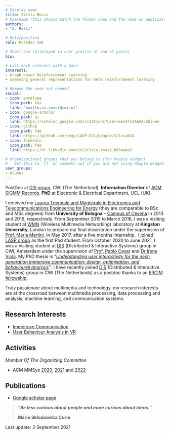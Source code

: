 ```yaml
---
# Display name
title: Silvia Rossi
# Username (this should match the folder name and the name on publications)
authors:
- "S. Rossi"

# Role/position
role: Postdoc CWI

# Short bio (displayed in user profile at end of posts)
bio:

# List each interest with a dash
interests:
- Graph-based Reinforcement Learning
- Learning general representations for meta reinforcement learning

# Remove the ones not needed
social:
- icon: envelope
  icon_pack: fas
  link: 'mailto:ss.rossi@cwi.nl'
- icon: google-scholar
  icon_pack: ai
  link: https://scholar.google.com/citations?user=eez4fs4AAAAJ&hl=en
- icon: github
  icon_pack: fab
  link: https://github.com/orgs/LASP-UCL/people/Silvia024
- icon: linkedin
  icon_pack: fab
  link: https://nl.linkedin.com/in/silvia-rossi-b8baa4a2

# Organizational groups that you belong to (for People widget)
#   Set this to `[]` or comment out if you are not using People widget.
user_groups:
- Alumni
---
```


PostDoc at [DIS group](https://www.dis.cwi.nl), CWI (The Netherland).
**Information Director** of [ACM SIGMM Records](https://records.sigmm.org).
**PhD** at Electronic & Electrical Department, UCL (UK).

I received my [Laurea Triennale and Magistrale in Electronics and Telecommunications Engineering for Energy](https://corsi.unibo.it/2cycle/ElectronicsTelecommunicationsEngineeringEnergy) (they are comparable to BSc and MSc degrees) from **University of Bologna** – [Campus of Cesena](https://www.unibo.it/en/campus-cesena/studying-at-cesena/studying-at-cesena) in 2013 and 2016, respectively. From September 2015 to March 2016, I was a visiting student at [WMN](https://www.kingston.ac.uk/faculties/science-engineering-and-computing/research/research-centres/dirc/wireless-multimedia-and-networking/) (Wireless Multimedia Networking) laboratory at **Kingston University**, London to prepare my final dissertation under the supervision of [Prof. Maria Martini](https://www.kingston.ac.uk/staff/profile/professor-maria-martini-290/).
In May 2017, after a five months internship,  I joined [LASP group](https://laspucl2016.wpcomstaging.com) as the first Phd student. From October 2020 to June 2021, I was a visiting student at [DIS](https://www.dis.cwi.nl) (Distributed & Interactive Systems) group in CWI, Amsterdam under the supervision of [Prof. Pablo Cesar](https://www.pablocesar.me) and [Dr Irene Viola](https://www.ireneviola.com). My PhD thesis is “[_Understanding user interactivity for the next-generation immersive communication: design, optimisation, and behavioural analysis_](https://discovery.ucl.ac.uk/id/eprint/10143615/)_”_.
I have recently joined [DIS](https://www.dis.cwi.nl) (Distributed & Interactive Systems) group in CWI (The Netherlands) as a postdoc thanks to an [ERCIM fellowship](https://fellowship.ercim.eu).

Truly passionate about multimedia and technology, my research interests are at the crossroad between multimedia processing, data processing and analysis, machine learning, and communication systems.

## **Research Interests**

- [Immersive Communication](https://laspucl2016.wpcomstaging.com/research-3/immersive-communications/)
- [User Behaviour Analysis in VR](https://laspucl2016.wpcomstaging.com/research-3/user-behaviour-analysis-in-vr-systems/)

## **Activities**

_Member Of The Organizing Committee_

- ACM MMSys [2020](https://2020.acmmmsys.org/), [2021](https://2021.acmmmsys.org/) and [2022](https://mmsys2022.ie)

## **Publications**

- [Google scholar page](https://scholar.google.com/citations?user=eez4fs4AAAAJ&hl=en)

> **_"Be less curious about people and more curious about ideas."_**
>
> **Marie Skłodowska Curie**

Last update: 3 September 2021
